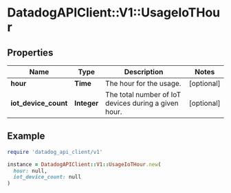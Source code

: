 # DatadogAPIClient::V1::UsageIoTHour

## Properties

| Name | Type | Description | Notes |
| ---- | ---- | ----------- | ----- |
| **hour** | **Time** | The hour for the usage. | [optional] |
| **iot_device_count** | **Integer** | The total number of IoT devices during a given hour. | [optional] |

## Example

```ruby
require 'datadog_api_client/v1'

instance = DatadogAPIClient::V1::UsageIoTHour.new(
  hour: null,
  iot_device_count: null
)
```

